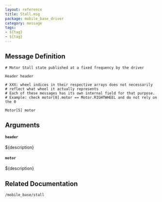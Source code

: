 ```yaml
---
layout: reference
title: Stall.msg
package: mobile_base_driver
category: message
tags: 
- ${tag}
- ${tag}
---
```


## Message Definition
```
# Motor Stall state published at a fixed frequency by the driver

Header header

# XXX: wheel indices in their respective arrays does not necessarily
# reflect what wheel it actually represents
# Each of these messages has its own internal field for that purpose.
# Example: check motor[0].motor == Motor.RIGHTWHEEL and do not rely on the 0

Motor[5] motor
```

## Arguments
#### `header`
${description}

#### `motor`
${description}

## Related Documentation
``/mobile_base/stall``  
